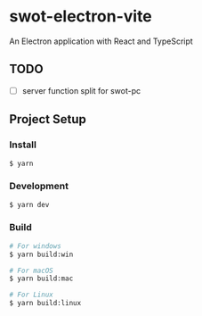 # swot-electron-vite

An Electron application with React and TypeScript

## TODO
- [ ] server function split for swot-pc

## Project Setup

### Install

```bash
$ yarn
```

### Development

```bash
$ yarn dev
```

### Build

```bash
# For windows
$ yarn build:win

# For macOS
$ yarn build:mac

# For Linux
$ yarn build:linux
```

